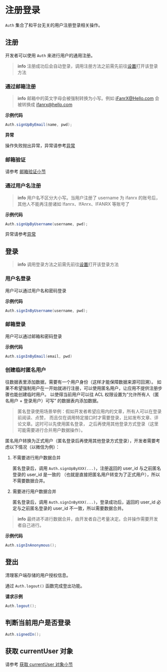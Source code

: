 # 注册登录

 `Auth` 集合了和平台无关的用户注册登录相关操作。

## 注册

开发者可以使用 `Auth` 来进行用户的通用注册。

> **info**
> 注册成功后会自动登录，调用注册方法之前需先前往[设置](https://cloud.minapp.com/dashboard/#/app/settings/sdk/)打开该登录方法


### 通过邮箱注册

> **info**
> 邮箱中的英文字母会被强制转换为小写。例如 iFanrX@Hello.com 会被转换成 ifanrx@hello.com 

**示例代码**

```java
Auth.signUpByEmail(name, pwd);
```

**异常**

操作失败抛出异常，异常请参考[异常](./error-code.md)

### 邮箱验证

请参考 [邮箱验证小节](./account.md)

### 通过用户名注册

> **info**
> 用户名不区分大小写。当用户注册了 username 为 ifanrx 的账号后，其他人不能再注册诸如 Ifanrx、IfAnrx、IFANRX 等账号了

**示例代码**

```java
Auth.signUpByUsername(username, pwd);
```

异常请参考[异常](./error-code.md)

## 登录

> **info**
> 调用登录方法之前需先前往[设置](https://cloud.minapp.com/dashboard/#/app/settings/sdk/)打开该登录方法

### 用户名登录

用户可以通过用户名和密码登录

**示例代码**

```java
Auth.signInByUsername(username, pwd);
```

### 邮箱登录

用户可以通过邮箱和密码登录

**示例代码**

```java
Auth.signInByEmail(email, pwd)
```

### 创建临时匿名用户

往数据表里添加数据，需要有一个用户身份（这样才能保障数据来源可回溯）。
如果不希望强制用户在一开始就进行注册，可以使用匿名用户，让应用不提供注册步骤也能创建临时用户。
以使得当前用户可以往 ACL 权限设置为“允许所有人（匿名用户 + 登录用户）可写” 的数据表内添加数据。

> 匿名登录使用场景举例：假如开发者希望应用内的文章，所有人可以在登录前阅读、点赞，
> 而且仅在调用特定接口时才需要登录，比如发布文章、评论文章。这时可以先使用匿名登录，
> 之后再使用其他登录方式登录（这里可能需要进行合并用户数据操作）。

匿名用户转换为正式用户（匿名登录后再使用其他登录方式登录），开发者需要考虑以下情况（以微信为例）：

1. 不需要进行用户数据合并

    匿名登录后，调用 `Auth.signUpByXXX(...)`，注册返回的 user_id 与之前匿名登录的 user_id 是一致的
    （也就是直接把匿名用户转变为了正式用户），所以不需要数据合并。

2. 需要进行用户数据合并

    匿名登录后，调用 `Auth.signInByXXX(...)`，登录成功后，返回的 user_id 必定与之前匿名登录的 user_id 不一致，所以需要数据合并。

> **info**
> 最终进不进行数据合并，由开发者自己考量决定。合并操作需要开发者自己进行。

**示例代码**

```java
Auth.signInAnonymous();
```

## 登出

清理客户端存储的用户授权信息。

通过 `Auth.logout()` 函数完成登出功能。

**请求示例**

```java
Auth.logout();
```

## 判断当前用户是否登录

```java
Auth.signedIn();
```

## 获取 currentUser 对象

请参考 [获取 currentUser 对象小节](./account.md)

